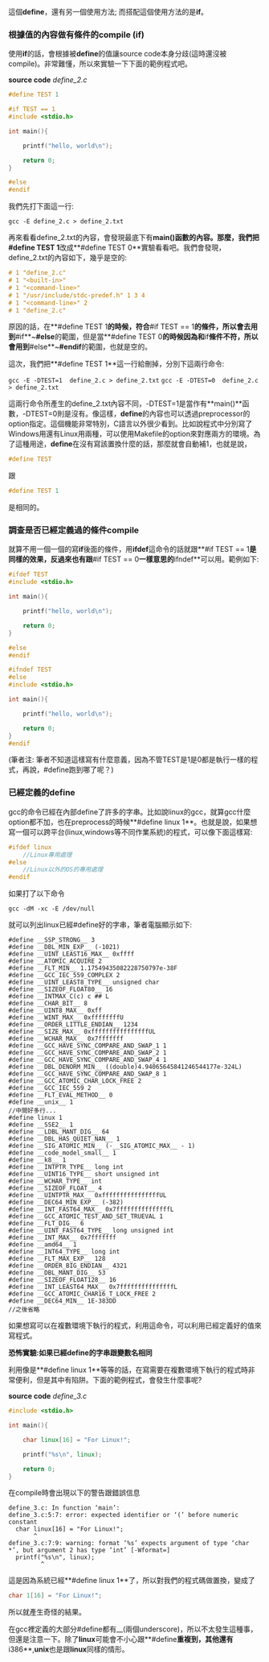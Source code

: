 這個**define**，還有另一個使用方法; 而搭配這個使用方法的是**if**。

### 根據值的內容做有條件的compile (if)

使用**if**的話，會根據被**define**的值讓source code本身分歧(這時還沒被compile)。非常難懂，所以來實驗一下下面的範例程式吧。

**source code**
*define_2.c*
```cpp
#define TEST 1

#if TEST == 1
#include <stdio.h>

int main(){

	printf("hello, world\n");

	return 0;
}

#else
#endif
```
我們先打下面這一行:

`gcc -E define_2.c > define_2.txt`

再來看看define_2.txt的內容，會發現最底下有**main()**函數的內容。那麼，我們把**#define TEST 1**改成**#define TEST 0**實驗看看吧。我們會發現，define_2.txt的內容如下，幾乎是空的:
```cpp
# 1 "define_2.c"
# 1 "<built-in>"
# 1 "<command-line>"
# 1 "/usr/include/stdc-predef.h" 1 3 4
# 1 "<command-line>" 2
# 1 "define_2.c"
```
原因的話，在**#define TEST 1**的時候，符合**#if TEST == 1**的條件，所以會去用到**#if**~**#else**的範圍，但是當**#define TEST 0**的時候因為和**if**條件不符，所以會用到**#else**~**#endif**的範圍，也就是空的。

這次，我們把**#define TEST 1**這一行給刪掉，分別下這兩行命令:

`gcc -E -DTEST=1  define_2.c > define_2.txt`
`gcc -E -DTEST=0  define_2.c > define_2.txt`

這兩行命令所產生的define_2.txt內容不同，-DTEST=1是當作有**main()**函數，-DTEST=0則是沒有。像這樣，**define**的內容也可以透過preprocessor的option指定。這個機能非常特別，C語言以外很少看到。比如說程式中分別寫了Windows用還有Linux用兩種，可以使用Makefile的option來對應兩方的環境。為了這種用途，**define**在沒有寫該置換什麼的話，那麼就會自動補1，也就是說，

```cpp
#define TEST
```
跟
```cpp
#define TEST 1
```
是相同的。

### 調查是否已經定義過的條件compile
就算不用一個一個的寫**if**後面的條件，用**ifdef**這命令的話就跟**#if TEST == 1**是同樣的效果，反過來也有跟**#if TEST == 0**一樣意思的**ifndef**可以用。範例如下:

```cpp
#ifdef TEST
#include <stdio.h>

int main(){

	printf("hello, world\n");

	return 0;
}

#else
#endif

#ifndef TEST
#else
#include <stdio.h>

int main(){

	printf("hello, world\n");

	return 0;
}
#endif
```
(筆者注: 筆者不知道這樣寫有什麼意義，因為不管TEST是1是0都是執行一樣的程式，再說，#define跑到哪了呢？)

### 已經定義的define

gcc的命令已經在內部define了許多的字串。比如說linux的gcc，就算gcc什麼option都不加，也在preprocess的時候**#define linux 1**。也就是說，如果想寫一個可以跨平台(linux,windows等不同作業系統)的程式，可以像下面這樣寫:

```cpp
#ifdef linux
	//Linux專用處理
#else
	//Linux以外的OS的專用處理
#endif
```
如果打了以下命令

```
gcc -dM -xc -E /dev/null
```
就可以列出linux已經#define好的字串，筆者電腦顯示如下:
```
#define __SSP_STRONG__ 3
#define __DBL_MIN_EXP__ (-1021)
#define __UINT_LEAST16_MAX__ 0xffff
#define __ATOMIC_ACQUIRE 2
#define __FLT_MIN__ 1.17549435082228750797e-38F
#define __GCC_IEC_559_COMPLEX 2
#define __UINT_LEAST8_TYPE__ unsigned char
#define __SIZEOF_FLOAT80__ 16
#define __INTMAX_C(c) c ## L
#define __CHAR_BIT__ 8
#define __UINT8_MAX__ 0xff
#define __WINT_MAX__ 0xffffffffU
#define __ORDER_LITTLE_ENDIAN__ 1234
#define __SIZE_MAX__ 0xffffffffffffffffUL
#define __WCHAR_MAX__ 0x7fffffff
#define __GCC_HAVE_SYNC_COMPARE_AND_SWAP_1 1
#define __GCC_HAVE_SYNC_COMPARE_AND_SWAP_2 1
#define __GCC_HAVE_SYNC_COMPARE_AND_SWAP_4 1
#define __DBL_DENORM_MIN__ ((double)4.94065645841246544177e-324L)
#define __GCC_HAVE_SYNC_COMPARE_AND_SWAP_8 1
#define __GCC_ATOMIC_CHAR_LOCK_FREE 2
#define __GCC_IEC_559 2
#define __FLT_EVAL_METHOD__ 0
#define __unix__ 1
//中間好多行...
#define linux 1
#define __SSE2__ 1
#define __LDBL_MANT_DIG__ 64
#define __DBL_HAS_QUIET_NAN__ 1
#define __SIG_ATOMIC_MIN__ (-__SIG_ATOMIC_MAX__ - 1)
#define __code_model_small__ 1
#define __k8__ 1
#define __INTPTR_TYPE__ long int
#define __UINT16_TYPE__ short unsigned int
#define __WCHAR_TYPE__ int
#define __SIZEOF_FLOAT__ 4
#define __UINTPTR_MAX__ 0xffffffffffffffffUL
#define __DEC64_MIN_EXP__ (-382)
#define __INT_FAST64_MAX__ 0x7fffffffffffffffL
#define __GCC_ATOMIC_TEST_AND_SET_TRUEVAL 1
#define __FLT_DIG__ 6
#define __UINT_FAST64_TYPE__ long unsigned int
#define __INT_MAX__ 0x7fffffff
#define __amd64__ 1
#define __INT64_TYPE__ long int
#define __FLT_MAX_EXP__ 128
#define __ORDER_BIG_ENDIAN__ 4321
#define __DBL_MANT_DIG__ 53
#define __SIZEOF_FLOAT128__ 16
#define __INT_LEAST64_MAX__ 0x7fffffffffffffffL
#define __GCC_ATOMIC_CHAR16_T_LOCK_FREE 2
#define __DEC64_MIN__ 1E-383DD
//之後省略
```
如果想寫可以在複數環境下執行的程式，利用這命令，可以利用已經定義好的值來寫程式。

**恐怖實驗:如果已經define的字串跟變數名相同**

利用像是**#define linux 1**等等的話，在寫需要在複數環境下執行的程式時非常便利，但是其中有陷阱。下面的範例程式，會發生什麼事呢?

**source code**
*define_3.c*
```cpp
#include <stdio.h>

int main(){

	char linux[16] = "For Linux!";

	printf("%s\n", linux);

	return 0;
}
```
在compile時會出現以下的警告跟錯誤信息
```
define_3.c: In function ‘main’:
define_3.c:5:7: error: expected identifier or ‘(’ before numeric constant
  char linux[16] = "For Linux!";
       ^
define_3.c:7:9: warning: format ‘%s’ expects argument of type ‘char *’, but argument 2 has type ‘int’ [-Wformat=]
  printf("%s\n", linux);
         ^
```
這是因為系統已經**#define linux 1**了，所以對我們的程式碼做置換，變成了
```cpp
char 1[16] = "For Linux!";
```
所以就產生奇怪的結果。

在gcc裡定義的大部分#define都有__(兩個underscore)，所以不太發生這種事，但還是注意一下。除了**linux**可能會不小心跟**#define**重複到，其他還有**i386**,**unix**也是跟**linux**同樣的情形。